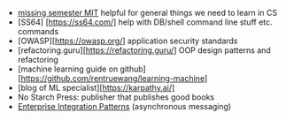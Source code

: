 - [missing semester MIT](https://missing.csail.mit.edu/) helpful for general things we need to learn in CS
- [SS64] [https://ss64.com/] help with DB/shell command line stuff etc. commands
- [OWASP][https://owasp.org/] application security standards
- [refactoring.guru][https://refactoring.guru/] OOP design patterns and refactoring
- [machine learning guide on github][https://github.com/rentruewang/learning-machine]
- [blog of ML specialist][https://karpathy.ai/]
- No Starch Press: publisher that publishes good books
- [Enterprise Integration Patterns](https://www.enterpriseintegrationpatterns.com/) (asynchronous messaging)

